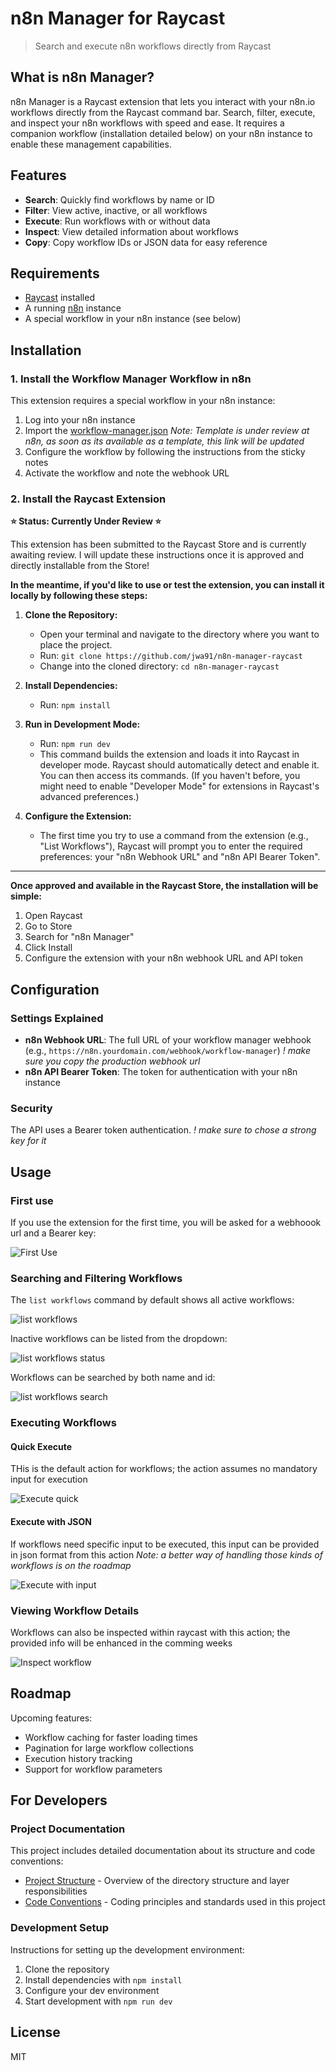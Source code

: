 # n8n Manager for Raycast

> Search and execute n8n workflows directly from Raycast

## What is n8n Manager?

n8n Manager is a Raycast extension that lets you interact with your n8n.io workflows directly from the Raycast command bar. Search, filter, execute, and inspect your n8n workflows with speed and ease. It requires a companion workflow (installation detailed below) on your n8n instance to enable these management capabilities.

## Features

- **Search**: Quickly find workflows by name or ID
- **Filter**: View active, inactive, or all workflows
- **Execute**: Run workflows with or without data
- **Inspect**: View detailed information about workflows
- **Copy**: Copy workflow IDs or JSON data for easy reference

## Requirements

- [Raycast](https://www.raycast.com/) installed
- A running [n8n](https://n8n.io/) instance
- A special workflow in your n8n instance (see below)

## Installation

### 1. Install the Workflow Manager Workflow in n8n

This extension requires a special workflow in your n8n instance:

1. Log into your n8n instance
2. Import the [workflow-manager.json](n8n-workflow/workflow-manager.json)
   _Note: Template is under review at n8n, as soon as its available as a template, this link will be updated_
3. Configure the workflow by following the instructions from the sticky notes
4. Activate the workflow and note the webhook URL

### 2. Install the Raycast Extension

**⭐ Status: Currently Under Review ⭐**

This extension has been submitted to the Raycast Store and is currently awaiting review. I will update these instructions once it is approved and directly installable from the Store!

**In the meantime, if you'd like to use or test the extension, you can install it locally by following these steps:**

1.  **Clone the Repository:**
    * Open your terminal and navigate to the directory where you want to place the project.
    * Run: `git clone https://github.com/jwa91/n8n-manager-raycast` 
    * Change into the cloned directory: `cd n8n-manager-raycast`

2.  **Install Dependencies:**
    * Run: `npm install`

3.  **Run in Development Mode:**
    * Run: `npm run dev`
    * This command builds the extension and loads it into Raycast in developer mode. Raycast should automatically detect and enable it. You can then access its commands. (If you haven't before, you might need to enable "Developer Mode" for extensions in Raycast's advanced preferences.)

4.  **Configure the Extension:**
    * The first time you try to use a command from the extension (e.g., "List Workflows"), Raycast will prompt you to enter the required preferences: your "n8n Webhook URL" and "n8n API Bearer Token".

---

**Once approved and available in the Raycast Store, the installation will be simple:**

1. Open Raycast
2. Go to Store
3. Search for "n8n Manager"
4. Click Install
5. Configure the extension with your n8n webhook URL and API token

## Configuration

### Settings Explained

- **n8n Webhook URL**: The full URL of your workflow manager webhook (e.g., `https://n8n.yourdomain.com/webhook/workflow-manager`)
  _! make sure you copy the *production* webhook url_
- **n8n API Bearer Token**: The token for authentication with your n8n instance

### Security

The API uses a Bearer token authentication.
_! make sure to chose a strong key for it_

## Usage

### First use

If you use the extension for the first time, you will be asked for a webhoook url and a Bearer key:

![First Use](media/welcome-first-use.png)

### Searching and Filtering Workflows

The `list workflows` command by default shows all active workflows:

![list  workflows](media/list-workflows.png)

Inactive workflows can be listed from the dropdown:

![list  workflows status](media/list-workflows-status-dropdown.png)

Workflows can be searched by both name and id:

![list  workflows search](media/list-workflows-search.png)

### Executing Workflows

#### Quick Execute

THis is the default action for workflows; the action assumes no mandatory input for execution

![Execute quick](media/execute-workflow-pending.png)

#### Execute with JSON

If workflows need specific input to be executed, this input can be provided in json format from this action
_Note: a better way of handling those kinds of workflows is on the roadmap_

![Execute with input](media/execute-with-input.png)

### Viewing Workflow Details

Workflows can also be inspected within raycast with this action; the provided info will be enhanced in the comming weeks

![Inspect workflow](media/inspect-workflow.png)

## Roadmap

Upcoming features:

- Workflow caching for faster loading times
- Pagination for large workflow collections
- Execution history tracking
- Support for workflow parameters

## For Developers

### Project Documentation

This project includes detailed documentation about its structure and code conventions:

- [Project Structure](docs/project-structure.md) - Overview of the directory structure and layer responsibilities
- [Code Conventions](docs/code-conventions.md) - Coding principles and standards used in this project

### Development Setup

Instructions for setting up the development environment:

1. Clone the repository
2. Install dependencies with `npm install`
3. Configure your dev environment
4. Start development with `npm run dev`

## License

MIT